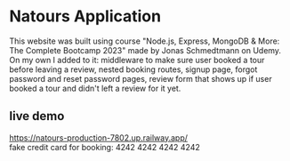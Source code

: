 # Natours Application

This website was built using course "Node.js, Express, MongoDB & More: The Complete Bootcamp 2023" made by Jonas Schmedtmann on Udemy.
\
On my own I added to it: middleware to make sure user booked a tour before leaving a review, nested booking routes, signup page, forgot password and reset password pages, review form that shows up if user booked a tour and didn't left a review for it yet.

## live demo

https://natours-production-7802.up.railway.app/
\
fake credit card for booking: 4242 4242 4242 4242
